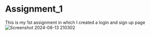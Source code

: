 # Assignment_1
This is my 1st assignment in which I created a login and sign up page
![Screenshot 2024-08-13 210302](https://github.com/user-attachments/assets/69b1b69e-0a87-4f22-ab7d-9d1b376dbaa3)
